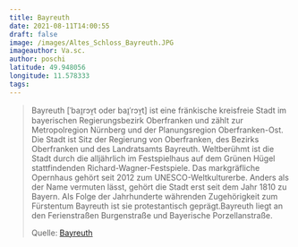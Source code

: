 ```yaml
---
title: Bayreuth
date: 2021-08-11T14:00:55
draft: false
image: /images/Altes_Schloss_Bayreuth.JPG
imageauthor: Va.sc.
author: poschi
latitude: 49.948056
longitude: 11.578333
tags: 
---
```




> Bayreuth [ˈbaɪ̯rɔʏ̯t oder baɪ̯ˈrɔʏ̯t] ist eine fränkische kreisfreie Stadt im
> bayerischen Regierungsbezirk Oberfranken und zählt zur Metropolregion Nürnberg
> und der Planungsregion Oberfranken-Ost. Die Stadt ist Sitz der Regierung von
> Oberfranken, des Bezirks Oberfranken und des Landratsamts Bayreuth.
> Weltberühmt ist die Stadt durch die alljährlich im Festspielhaus auf dem
> Grünen Hügel stattfindenden Richard-Wagner-Festspiele. Das markgräfliche
> Opernhaus gehört seit 2012 zum UNESCO-Weltkulturerbe. Anders als der Name
> vermuten lässt, gehört die Stadt erst seit dem Jahr 1810 zu Bayern. Als Folge
> der Jahrhunderte währenden Zugehörigkeit zum Fürstentum Bayreuth ist sie
> protestantisch geprägt.Bayreuth liegt an den Ferienstraßen Burgenstraße und
> Bayerische Porzellanstraße.
>
> Quelle: [Bayreuth](https://de.wikipedia.org/wiki/Bayreuth)